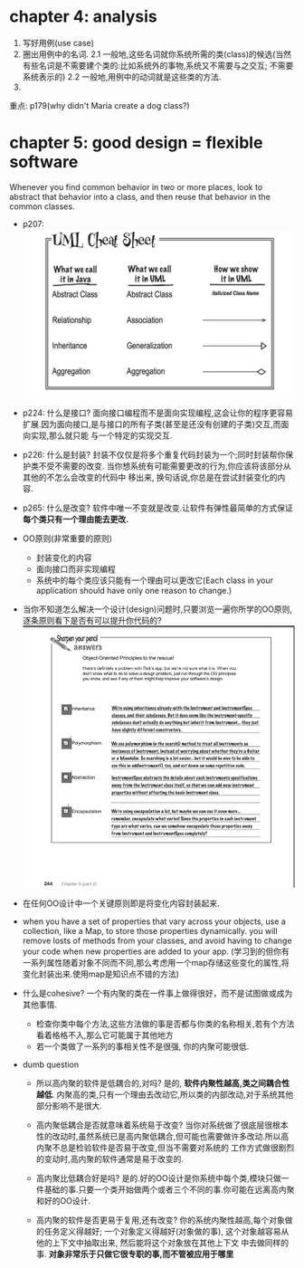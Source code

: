 # chapter 4: analysis

1. 写好用例(use case)
2. 圈出用例中的名词. 
   2.1 一般地,这些名词就你系统所需的类(class)的候选(当然有些名词是不需要建个类的:比如系统外的事物,系统又不需要与之交互; 不需要系统表示的)
   2.2 一般地,用例中的动词就是这些类的方法.
3. 

重点: p179(why didn't Maria create a dog class?)

# chapter 5: good design = flexible software
Whenever you find common behavior in two or more places, look to abstract that behavior into a class, and 
then reuse that behavior in the common classes.


- p207: ![UML图符号含义备忘录](../../images/OOAandD/UML图符号含义备忘录.png)

- p224: 什么是接口?
面向接口编程而不是面向实现编程,这会让你的程序更容易扩展.因为面向接口,是与接口的所有子类(甚至是还没有创建的子类)交互,而面向实现,那么就只能
与一个特定的实现交互.

- p226: 什么是封装?
封装不仅仅是将多个重复代码封装为一个;同时封装帮你保护类不受不需要的改变. 当你想系统有可能需要更改的行为,你应该将该部分从其他的不怎么会改变的代码中
移出来, 换句话说,你总是在尝试封装变化的内容.

- p265: 什么是改变?
软件中唯一不变就是改变.让软件有弹性最简单的方式保证**每个类只有一个理由能去更改.**

- OO原则(非常重要的原则)
  - 封装变化的内容
  - 面向接口而非实现编程
  - 系统中的每个类应该只能有一个理由可以更改它(Each class in your application should have only one reason to change.)

- 当你不知道怎么解决一个设计(design)问题时,只要浏览一遍你所学的OO原则,逐条原则看下是否有可以提升你代码的? ![使用OOA原则拯救你的代码](../../images/OOAandD/使用OOA原则拯救你的代码.png)

- 在任何OO设计中一个关键原则即是将变化内容封装起来.

- when you have a set of properties that vary across your objects, use a collection, like a Map, to store those properties
dynamically.
you will remove losts of methods from your classes, and avoid having to change your code when new properties are added to your app.
(学习到的但你有一系列属性随着对象不同而不同,那么考虑用一个map存储这些变化的属性,将变化封装出来.使用map是知识点不错的方法)

- 什么是cohesive? 一个有内聚的类在一件事上做得很好，而不是试图做或成为其他事情. 
  - 检查你类中每个方法,这些方法做的事是否都与你类的名称相关,若有个方法看着格格不入,那么它可能属于其他地方
  - 若一个类做了一系列的事相关性不是很强, 你的内聚可能很低.

- dumb question
  - 所以高内聚的软件是低耦合的,对吗?
    是的, **软件内聚性越高,类之间耦合性越低**. 内聚高的类,只有一个理由去改动它,所以类的内部改动,对于系统其他部分影响不是很大.

  - 高内聚低耦合是否就意味着系统易于改变?
    当你对系统做了很底层很根本性的改动时,虽然系统已是高内聚低耦合,但可能也需要做许多改动.所以高内聚不总是检验软件是否易于改变,但当不需要对系统的
  工作方式做很剧烈的变动时,高内聚的软件通常是易于改变的.

  - 高内聚比低耦合好是吗?
    是的.好的OO设计是你系统中每个类,模块只做一件基础的事.只要一个类开始做两个或者三个不同的事.你可能在远离高内聚和好的OO设计.
  
  - 高内聚的软件是否更易于复用,还有改变?
    你的系统内聚性越高,每个对象做的任务定义得越好; 一个对象定义得越好(对象做的事), 这个对象越容易从他的上下文中抽取出来, 然后能将这个对象放在其他上下文
    中去做同样的事. **对象非常乐于只做它很专职的事,而不管被应用于哪里**